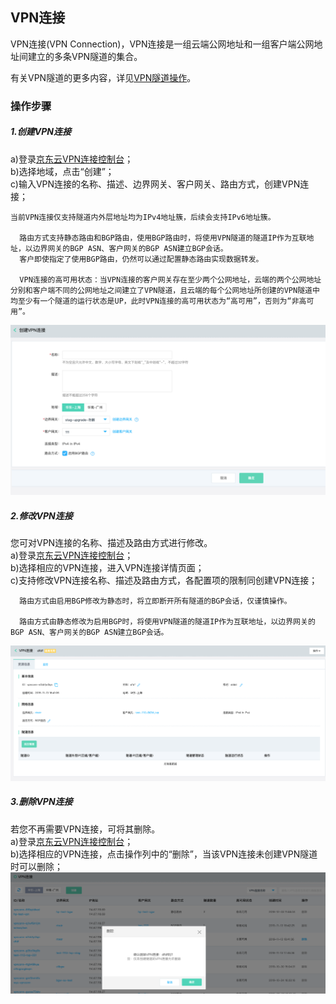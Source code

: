 ## VPN连接
VPN连接(VPN Connection)，VPN连接是一组云端公网地址和一组客户端公网地址间建立的多条VPN隧道的集合。

有关VPN隧道的更多内容，详见[VPN隧道操作](../../Operation-Guide/Client-Site-Configuration/Cisco-Configuration.md)。

### 操作步骤
##### 1.创建VPN连接
a)登录[京东云VPN连接控制台](https://cns-console.jdcloud.com/host/vpnConnection/list)；  </br>
b)选择地域，点击“创建”；</br>
c)输入VPN连接的名称、描述、边界网关、客户网关、路由方式，创建VPN连接；</br>

```
当前VPN连接仅支持隧道内外层地址均为IPv4地址簇，后续会支持IPv6地址簇。

  路由方式支持静态路由和BGP路由，使用BGP路由时，将使用VPN隧道的隧道IP作为互联地址，以边界网关的BGP ASN、客户网关的BGP ASN建立BGP会话。
  客户即使指定了使用BGP路由，仍然可以通过配置静态路由实现数据转发。

  VPN连接的高可用状态：当VPN连接的客户网关存在至少两个公网地址，云端的两个公网地址分别和客户端不同的公网地址之间建立了VPN隧道，且云端的每个公网地址所创建的VPN隧道中均至少有一个隧道的运行状态是UP，此时VPN连接的高可用状态为“高可用”，否则为“非高可用”。
```

![](../../../../../image/Networking/VPN/Operation-Guide/create-vpnconnection.png)

##### 2.修改VPN连接
您可对VPN连接的名称、描述及路由方式进行修改。</br>
a)登录[京东云VPN连接控制台](https://cns-console.jdcloud.com/host/vpnConnection/list)；  </br>
b)选择相应的VPN连接，进入VPN连接详情页面；</br>
c)支持修改VPN连接名称、描述及路由方式，各配置项的限制同创建VPN连接；</br>
```
  路由方式由启用BGP修改为静态时，将立即断开所有隧道的BGP会话，仅谨慎操作。

  路由方式由静态修改为启用BGP时，将使用VPN隧道的隧道IP作为互联地址，以边界网关的BGP ASN、客户网关的BGP ASN建立BGP会话。
```
![](../../../../../image/Networking/VPN/Operation-Guide/update-vpnconnection.png)

##### 3.删除VPN连接
若您不再需要VPN连接，可将其删除。</br>
a)登录[京东云VPN连接控制台](https://cns-console.jdcloud.com/host/vpnConnection/list)；  </br>
b)选择相应的VPN连接，点击操作列中的“删除”，当该VPN连接未创建VPN隧道时可以删除；</br>
![](../../../../../image/Networking/VPN/Operation-Guide/delete-vpnconnection.png)
